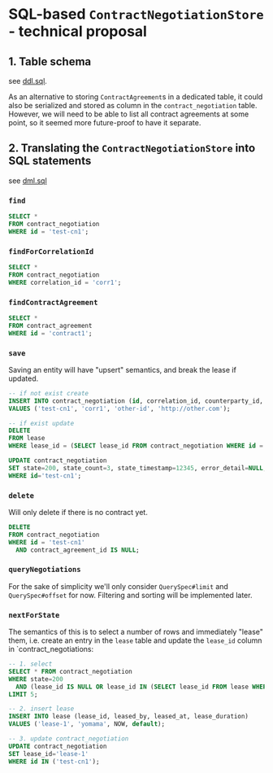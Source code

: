 # SQL-based `ContractNegotiationStore` - technical proposal

## 1. Table schema
see [ddl.sql](ddl.sql).

As an alternative to storing `ContractAgreement`s in a dedicated table, it could also be serialized and stored as column 
in the `contract_negotiation` table. However, we will need to be able to list all contract agreements at some point, so it 
seemed more future-proof to have it separate.

## 2. Translating the `ContractNegotiationStore` into SQL statements

see [dml.sql](dml.sql)

### `find`

```sql
SELECT *
FROM contract_negotiation
WHERE id = 'test-cn1';

```

### `findForCorrelationId`
```sql
SELECT *
FROM contract_negotiation
WHERE correlation_id = 'corr1';
```

### `findContractAgreement`
```sql
SELECT *
FROM contract_agreement
WHERE id = 'contract1';
```

### `save`
Saving an entity will have "upsert" semantics, and break the lease if updated.

```sql
-- if not exist create
INSERT INTO contract_negotiation (id, correlation_id, counterparty_id, counterparty_address)
VALUES ('test-cn1', 'corr1', 'other-id', 'http://other.com');

-- if exist update
DELETE
FROM lease
WHERE lease_id = (SELECT lease_id FROM contract_negotiation WHERE id = 'test-cn2');

UPDATE contract_negotiation
SET state=200, state_count=3, state_timestamp=12345, error_detail=NULL, contract_offers='{}', trace_context='{}'
WHERE id='test-cn1';

```

### `delete`
Will only delete if there is no contract yet.
```sql
DELETE
FROM contract_negotiation
WHERE id = 'test-cn1'
  AND contract_agreement_id IS NULL;
```

### `queryNegotiations`
For the sake of simplicity we'll only consider `QuerySpec#limit` and `QuerySpec#offset` for now. Filtering and sorting
will be implemented later.


### `nextForState`
The semantics of this is to select a number of rows and immediately "lease" them, i.e. create an entry in the `lease` table
and update the `lease_id` column in `contract_negotiations:
```sql
-- 1. select 
SELECT * FROM contract_negotiation
WHERE state=200
  AND (lease_id IS NULL OR lease_id IN (SELECT lease_id FROM lease WHERE (NOW > (leased_at + lease.lease_duration))))
LIMIT 5;

-- 2. insert lease
INSERT INTO lease (lease_id, leased_by, leased_at, lease_duration)
VALUES ('lease-1', 'yomama', NOW, default);

-- 3. update contract_negotiation
UPDATE contract_negotiation
SET lease_id='lease-1'
WHERE id IN ('test-cn1');
```